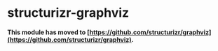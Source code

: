 # structurizr-graphviz

__This module has moved to [https://github.com/structurizr/graphviz](https://github.com/structurizr/graphviz).__